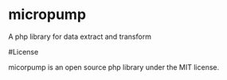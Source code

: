 # micropump
A php  library for data extract and transform 

#License

micorpump is an open source php library under the MIT license.
